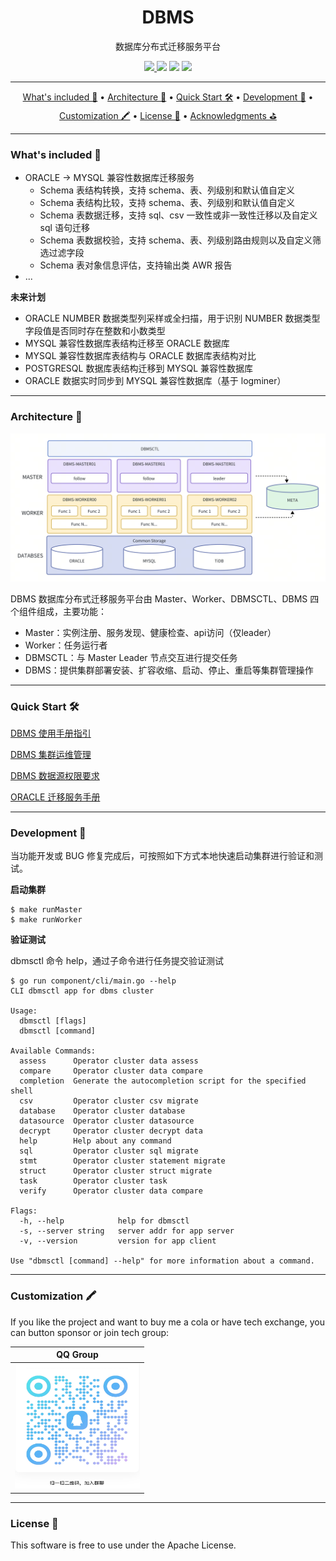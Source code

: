<h1 align="center">
  DBMS
</h1>

<p align="center">
数据库分布式迁移服务平台
</p>

<div align="center">
  <a href="https://github.com/wentaojin/dbms/actions">
		<img src="https://img.shields.io/github/actions/workflow/status/wentaojin/dbms/release.yml"/>
  </a>
  <img src="https://img.shields.io/github/license/wentaojin/dbms"/>
  <img src="https://img.shields.io/github/downloads/wentaojin/dbms/total">
  <img src="https://img.shields.io/github/issues/wentaojin/dbms">
</div>

-------
<p align="center">
    <a href="#whats-included-">What's included 🚀</a> &bull;
    <a href="#architecture-">Architecture 🌈</a> &bull;
    <a href="#quick-start-">Quick Start 🛠️</a> &bull;
    <a href="#development-">Development 🧬</a> &bull;
    <a href="#customization-">Customization 🖍️</a> &bull;
    <a href="#license-">License 📓</a> &bull;
    <a href="#acknowledgments-">Acknowledgments ⛳</a>
</p>

-------
### What's included 🚀

- ORACLE -> MYSQL 兼容性数据库迁移服务
  - Schema 表结构转换，支持 schema、表、列级别和默认值自定义
  - Schema 表结构比较，支持 schema、表、列级别和默认值自定义
  - Schema 表数据迁移，支持 sql、csv 一致性或非一致性迁移以及自定义 sql 语句迁移
  - Schema 表数据校验，支持 schema、表、列级别路由规则以及自定义筛选过滤字段
  - Schema 表对象信息评估，支持输出类 AWR 报告
- ...

**未来计划**
- ORACLE NUMBER 数据类型列采样或全扫描，用于识别 NUMBER 数据类型字段值是否同时存在整数和小数类型
- MYSQL 兼容性数据库表结构迁移至 ORACLE 数据库
- MYSQL 兼容性数据库表结构与 ORACLE 数据库表结构对比
- POSTGRESQL 数据库表结构迁移到 MYSQL 兼容性数据库
- ORACLE 数据实时同步到 MYSQL 兼容性数据库（基于 logminer）

------
### Architecture 🌈

![DBMS ARCH](/image/dbms-arch.png "DBMS ARCH")

DBMS 数据库分布式迁移服务平台由 Master、Worker、DBMSCTL、DBMS 四个组件组成，主要功能：
- Master：实例注册、服务发现、健康检查、api访问（仅leader）
- Worker：任务运行者
- DBMSCTL：与 Master Leader 节点交互进行提交任务
- DBMS：提供集群部署安装、扩容收缩、启动、停止、重启等集群管理操作

------
### Quick Start 🛠️

[DBMS 使用手册指引](doc/quick_start.md)

[DBMS 集群运维管理](doc/dbms_operation.md)

[DBMS 数据源权限要求](doc/dbms_permissions.md)

[ORACLE 迁移服务手册](doc/oracle_migrate_manual.md)

-------
### Development 🧬
当功能开发或 BUG 修复完成后，可按照如下方式本地快速启动集群进行验证和测试。

**启动集群**
```shell
$ make runMaster
$ make runWorker
```
**验证测试**

dbmsctl 命令 help，通过子命令进行任务提交验证测试
```shell
$ go run component/cli/main.go --help
CLI dbmsctl app for dbms cluster

Usage:
  dbmsctl [flags]
  dbmsctl [command]

Available Commands:
  assess      Operator cluster data assess
  compare     Operator cluster data compare
  completion  Generate the autocompletion script for the specified shell
  csv         Operator cluster csv migrate
  database    Operator cluster database
  datasource  Operator cluster datasource
  decrypt     Operator cluster decrypt data
  help        Help about any command
  sql         Operator cluster sql migrate
  stmt        Operator cluster statement migrate
  struct      Operator cluster struct migrate
  task        Operator cluster task
  verify      Operator cluster data compare

Flags:
  -h, --help            help for dbmsctl
  -s, --server string   server addr for app server
  -v, --version         version for app client

Use "dbmsctl [command] --help" for more information about a command.
```

-------
### Customization 🖍️
If you like the project and want to buy me a cola or have tech exchange, you can button sponsor or join tech group:

| QQ Group                                      |
|-----------------------------------------------|
| <img src="image/tech-exchange.jpg" height="200" width="200"/> |


-------
### License 📓

This software is free to use under the Apache License.
